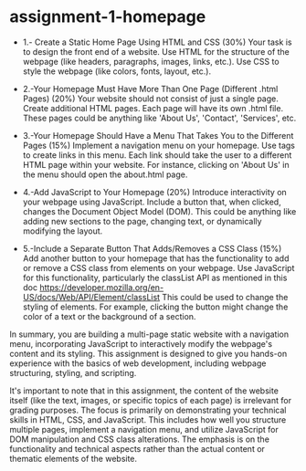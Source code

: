 # assignment-1-homepage

- 1.- Create a Static Home Page Using HTML and CSS (30%)
Your task is to design the front end of a website.
Use HTML for the structure of the webpage (like headers, paragraphs, images, links, etc.).
Use CSS to style the webpage (like colors, fonts, layout, etc.).

- 2.-Your Homepage Must Have More Than One Page (Different .html Pages) (20%)
Your website should not consist of just a single page.
Create additional HTML pages. Each page will have its own .html file.
These pages could be anything like 'About Us', 'Contact', 'Services', etc.

- 3.-Your Homepage Should Have a Menu That Takes You to the Different Pages (15%)
Implement a navigation menu on your homepage.
Use <a> tags to create links in this menu. Each link should take the user to a different HTML page within your website.
For instance, clicking on 'About Us' in the menu should open the about.html page.

- 4.-Add JavaScript to Your Homepage (20%)
Introduce interactivity on your webpage using JavaScript.
Include a button that, when clicked, changes the Document Object Model (DOM).
This could be anything like adding new sections to the page, changing text, or dynamically modifying the layout.

- 5.-Include a Separate Button That Adds/Removes a CSS Class (15%)
Add another button to your homepage that has the functionality to add or remove a CSS class from elements on your webpage.
Use JavaScript for this functionality, particularly the classList API as mentioned in this doc https://developer.mozilla.org/en-US/docs/Web/API/Element/classList
This could be used to change the styling of elements. For example, clicking the button might change the color of a text or the background of a section.

In summary, you are building a multi-page static website with a navigation menu, incorporating JavaScript to interactively modify the webpage's content and its styling. This assignment is designed to give you hands-on experience with the basics of web development, including webpage structuring, styling, and scripting.

It's important to note that in this assignment, the content of the website itself (like the text, images, or specific topics of each page) is irrelevant for grading purposes. The focus is primarily on demonstrating your technical skills in HTML, CSS, and JavaScript. This includes how well you structure multiple pages, implement a navigation menu, and utilize JavaScript for DOM manipulation and CSS class alterations. The emphasis is on the functionality and technical aspects rather than the actual content or thematic elements of the website.
